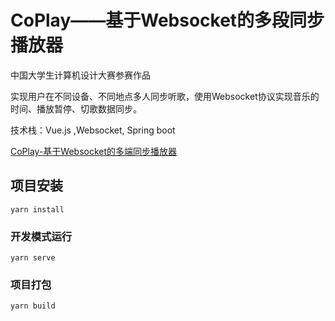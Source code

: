 # CoPlay——基于Websocket的多段同步播放器

中国大学生计算机设计大赛参赛作品

实现用户在不同设备、不同地点多人同步听歌，使用Websocket协议实现音乐的时间、播放暂停、切歌数据同步。

技术栈：Vue.js ,Websocket, Spring boot

[CoPlay-基于Websocket的多端同步播放器](http://tenss.cn:8082)

## 项目安装
```
yarn install
```

### 开发模式运行
```
yarn serve
```

### 项目打包
```
yarn build
```
